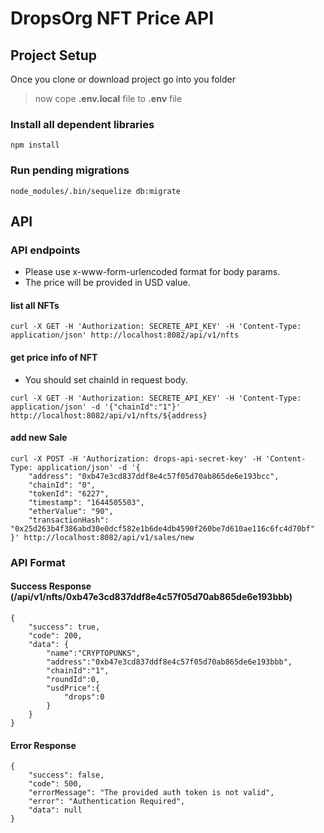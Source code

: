 # DropsOrg NFT Price API

## Project Setup

Once you clone or download project go into you folder

> now cope **.env.local** file to **.env** file

### Install all dependent libraries

```
npm install
```

### Run pending migrations

```
node_modules/.bin/sequelize db:migrate
```

## API

### API endpoints

- Please use x-www-form-urlencoded format for body params.
- The price will be provided in USD value.

#### list all NFTs

```
curl -X GET -H 'Authorization: SECRETE_API_KEY' -H 'Content-Type: application/json' http://localhost:8082/api/v1/nfts
```

#### get price info of NFT

- You should set chainId in request body.

```
curl -X GET -H 'Authorization: SECRETE_API_KEY' -H 'Content-Type: application/json' -d '{"chainId":"1"}' http://localhost:8082/api/v1/nfts/${address}
```

#### add new Sale

```
curl -X POST -H 'Authorization: drops-api-secret-key' -H 'Content-Type: application/json' -d '{
    "address": "0xb47e3cd837ddf8e4c57f05d70ab865de6e193bcc",
    "chainId": "0",
    "tokenId": "6227",
    "timestamp": "1644505503",
    "etherValue": "90",
    "transactionHash": "0x25d263b4f386abd30e0dcf582e1b6de4db4590f260be7d610ae116c6fc4d70bf"
}' http://localhost:8082/api/v1/sales/new
```

### API Format

#### Success Response (/api/v1/nfts/0xb47e3cd837ddf8e4c57f05d70ab865de6e193bbb)

```
{
    "success": true,
    "code": 200,
    "data": {
        "name":"CRYPTOPUNKS",
        "address":"0xb47e3cd837ddf8e4c57f05d70ab865de6e193bbb",
        "chainId":"1",
        "roundId":0,
        "usdPrice":{
            "drops":0
        }
    }
}
```

#### Error Response

```
{
    "success": false,
    "code": 500,
    "errorMessage": "The provided auth token is not valid",
    "error": "Authentication Required",
    "data": null
}
```
